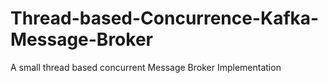 # Thread-based-Concurrence-Kafka-Message-Broker
A small thread based concurrent Message Broker Implementation 
